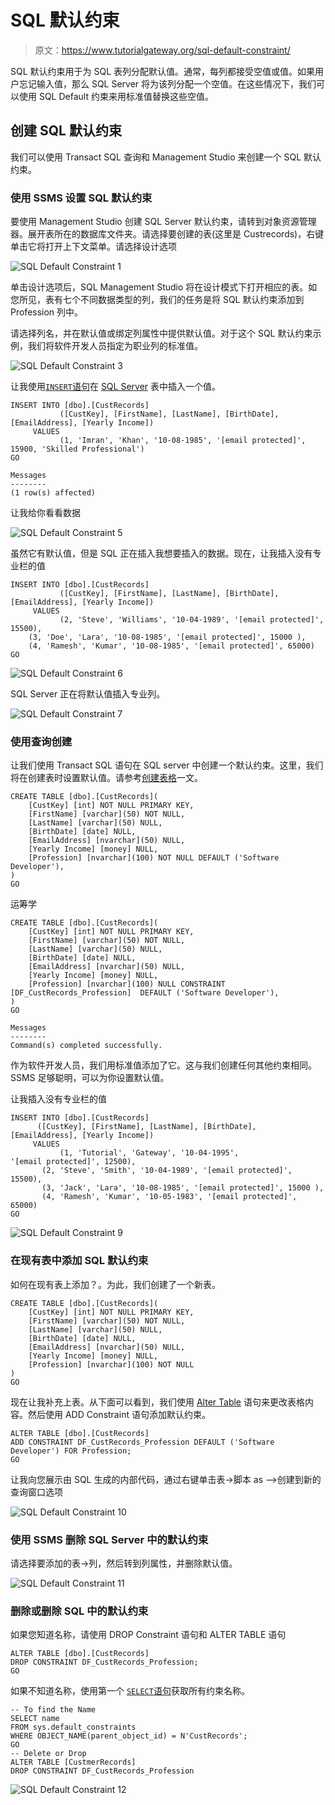 # SQL 默认约束

> 原文：<https://www.tutorialgateway.org/sql-default-constraint/>

SQL 默认约束用于为 SQL 表列分配默认值。通常，每列都接受空值或值。如果用户忘记输入值，那么 SQL Server 将为该列分配一个空值。在这些情况下，我们可以使用 SQL Default 约束来用标准值替换这些空值。

## 创建 SQL 默认约束

我们可以使用 Transact SQL 查询和 Management Studio 来创建一个 SQL 默认约束。

### 使用 SSMS 设置 SQL 默认约束

要使用 Management Studio 创建 SQL Server 默认约束，请转到对象资源管理器。展开表所在的数据库文件夹。请选择要创建的表(这里是 Custrecords)，右键单击它将打开上下文菜单。请选择设计选项

![SQL Default Constraint 1](img/d39ba9f50164df4c870686cea5023181.png)

单击设计选项后，SQL Management Studio 将在设计模式下打开相应的表。如您所见，表有七个不同数据类型的列，我们的任务是将 SQL 默认约束添加到 Profession 列中。

请选择列名，并在默认值或绑定列属性中提供默认值。对于这个 SQL 默认约束示例，我们将软件开发人员指定为职业列的标准值。

![SQL Default Constraint 3](img/ffc7160e19452c916b463ffc4e2e7c8a.png)

让我使用[`INSERT`语句](https://www.tutorialgateway.org/sql-insert-statement/)在 [SQL Server](https://www.tutorialgateway.org/sql/) 表中插入一个值。

```
INSERT INTO [dbo].[CustRecords]
           ([CustKey], [FirstName], [LastName], [BirthDate], [EmailAddress], [Yearly Income])
     VALUES
           (1, 'Imran', 'Khan', '10-08-1985', '[email protected]', 15900, 'Skilled Professional')
GO
```

```
Messages
--------
(1 row(s) affected)
```

让我给你看看数据

![SQL Default Constraint 5](img/1b98978b4071d83ea0184b36bb3668ba.png)

虽然它有默认值，但是 SQL 正在插入我想要插入的数据。现在，让我插入没有专业栏的值

```
INSERT INTO [dbo].[CustRecords]
           ([CustKey], [FirstName], [LastName], [BirthDate], [EmailAddress], [Yearly Income])
     VALUES
           (2, 'Steve', 'Williams', '10-04-1989', '[email protected]', 15500),
    (3, 'Doe', 'Lara', '10-08-1985', '[email protected]', 15000 ),
    (4, 'Ramesh', 'Kumar', '10-08-1985', '[email protected]', 65000)
GO
```

![SQL Default Constraint 6](img/161a10bc210e9b7707a337919eb61a81.png)

SQL Server 正在将默认值插入专业列。

![SQL Default Constraint 7](img/a0a8522277bd209da9347b6255fb60d5.png)

### 使用查询创建

让我们使用 Transact SQL 语句在 SQL server 中创建一个默认约束。这里，我们将在创建表时设置默认值。请参考[创建表格](https://www.tutorialgateway.org/sql-create-table/)一文。

```
CREATE TABLE [dbo].[CustRecords](
	[CustKey] [int] NOT NULL PRIMARY KEY,
	[FirstName] [varchar](50) NOT NULL,
	[LastName] [varchar](50) NULL,
	[BirthDate] [date] NULL,
	[EmailAddress] [nvarchar](50) NULL,
	[Yearly Income] [money] NULL,
	[Profession] [nvarchar](100) NOT NULL DEFAULT ('Software Developer'),
)
GO
```

运筹学

```
CREATE TABLE [dbo].[CustRecords](
	[CustKey] [int] NOT NULL PRIMARY KEY,
	[FirstName] [varchar](50) NOT NULL,
	[LastName] [varchar](50) NULL,
	[BirthDate] [date] NULL,
	[EmailAddress] [nvarchar](50) NULL,
	[Yearly Income] [money] NULL,
	[Profession] [nvarchar](100) NULL CONSTRAINT [DF_CustRecords_Profession]  DEFAULT ('Software Developer'),
)
GO
```

```
Messages
--------
Command(s) completed successfully.
```

作为软件开发人员，我们用标准值添加了它。这与我们创建任何其他约束相同。SSMS 足够聪明，可以为你设置默认值。

让我插入没有专业栏的值

```
INSERT INTO [dbo].[CustRecords]
	  ([CustKey], [FirstName], [LastName], [BirthDate], [EmailAddress], [Yearly Income])
     VALUES
           (1, 'Tutorial', 'Gateway', '10-04-1995', '[email protected]', 12500),
	   (2, 'Steve', 'Smith', '10-04-1989', '[email protected]', 15500),
	   (3, 'Jack', 'Lara', '10-08-1985', '[email protected]', 15000 ),
	   (4, 'Ramesh', 'Kumar', '10-05-1983', '[email protected]', 65000)
GO
```

![SQL Default Constraint 9](img/5b8c6b0245a509f188eccaa8f4bd91e0.png)

### 在现有表中添加 SQL 默认约束

如何在现有表上添加？。为此，我们创建了一个新表。

```
CREATE TABLE [dbo].[CustRecords](
	[CustKey] [int] NOT NULL PRIMARY KEY,
	[FirstName] [varchar](50) NOT NULL,
	[LastName] [varchar](50) NULL,
	[BirthDate] [date] NULL,
	[EmailAddress] [nvarchar](50) NULL,
	[Yearly Income] [money] NULL,
	[Profession] [nvarchar](100) NOT NULL
)
GO
```

现在让我补充上表。从下面可以看到，我们使用 [Alter Table](https://www.tutorialgateway.org/sql-alter-table/) 语句来更改表格内容。然后使用 ADD Constraint 语句添加默认约束。

```
ALTER TABLE [dbo].[CustRecords]   
ADD CONSTRAINT DF_CustRecords_Profession DEFAULT ('Software Developer') FOR Profession;  
GO
```

让我向您展示由 SQL 生成的内部代码，通过右键单击表->脚本 as –>创建到新的查询窗口选项

![SQL Default Constraint 10](img/8ad03ce279e50d215c1eb2b6eca3ee89.png)

### 使用 SSMS 删除 SQL Server 中的默认约束

请选择要添加的表->列，然后转到列属性，并删除默认值。

![SQL Default Constraint 11](img/1df5588dbf6daf1cc1f44449c911375d.png)

### 删除或删除 SQL 中的默认约束

如果您知道名称，请使用 DROP Constraint 语句和 ALTER TABLE 语句

```
ALTER TABLE [dbo].[CustRecords]   
DROP CONSTRAINT DF_CustRecords_Profession;  
GO
```

如果不知道名称，使用第一个 [`SELECT`语句](https://www.tutorialgateway.org/sql-select-statement/)获取所有约束名称。

```
-- To find the Name
SELECT name  
FROM sys.default_constraints  
WHERE OBJECT_NAME(parent_object_id) = N'CustRecords';  
GO  
-- Delete or Drop
ALTER TABLE [CustmerRecords]  
DROP CONSTRAINT DF_CustRecords_Profession
```

![SQL Default Constraint 12](img/1eeb6e383f115cc83f0fa93b3e9ee4c8.png)